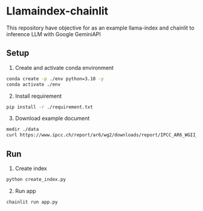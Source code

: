 # Llamaindex-chainlit
This repository have objective for as an example llama-index and chainlit to inference LLM with Google GeminiAPI

## Setup
1. Create and activate conda environment
```bash
conda create -p ./env python=3.10 -y
conda activate ./env
```
2. Install requirement
```bash
pip install -r ./requirement.txt
```
3. Download example document
```bash
medir ./data
curl https://www.ipcc.ch/report/ar6/wg2/downloads/report/IPCC_AR6_WGII_Chapter03.pdf --output ./data/IPCC_AR6_WGII_Chapter03.pdf
```

## Run
1. Create index
```bash
python create_index.py
```

2. Run app
```bash
chainlit run app.py
```